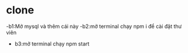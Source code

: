 # clone
-b1:Mở mysql và thêm cái này 
-b2:mở terminal chạy npm i để cài đặt thư viên
- b3:mở terminal chạy npm start
